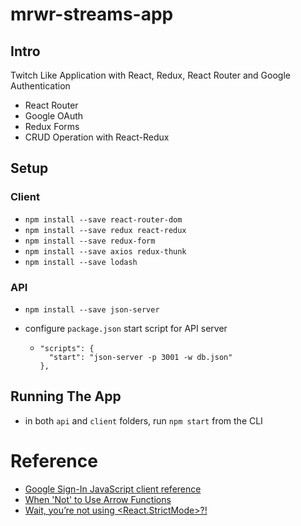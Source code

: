 # mrwr-streams-app

## Intro

Twitch Like Application with React, Redux, React Router and Google Authentication

- React Router
- Google OAuth
- Redux Forms
- CRUD Operation with React-Redux

## Setup

### Client 
- `npm install --save react-router-dom`
- `npm install --save redux react-redux`
- `npm install --save redux-form`
- `npm install --save axios redux-thunk`
- `npm install --save lodash`

### API
- `npm install --save json-server`

- configure `package.json` start script for API server
  - ```
    "scripts": {
      "start": "json-server -p 3001 -w db.json"
    },
    ```

## Running The App

- in both `api` and `client` folders, run `npm start` from the CLI 


# Reference

- [Google Sign-In JavaScript client reference](https://developers.google.com/identity/sign-in/web/reference)
- [When 'Not' to Use Arrow Functions](https://dmitripavlutin.com/when-not-to-use-arrow-functions-in-javascript/)
- [Wait, you’re not using <React.StrictMode>?!](https://medium.com/nmc-techblog/wait-youre-not-using-react-strictmode-a9713927a33b)